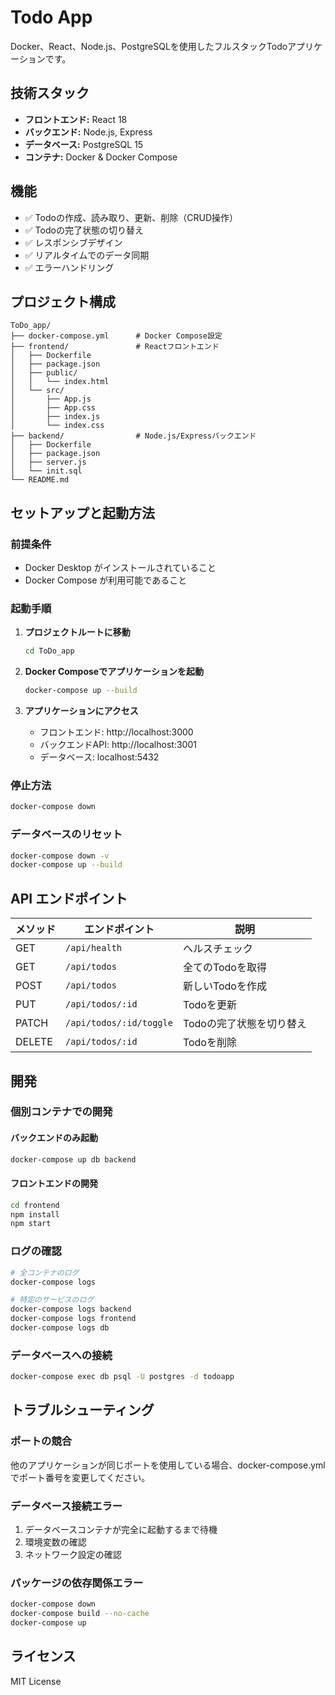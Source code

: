 # Todo App

Docker、React、Node.js、PostgreSQLを使用したフルスタックTodoアプリケーションです。

## 技術スタック

- **フロントエンド:** React 18
- **バックエンド:** Node.js, Express
- **データベース:** PostgreSQL 15
- **コンテナ:** Docker & Docker Compose

## 機能

- ✅ Todoの作成、読み取り、更新、削除（CRUD操作）
- ✅ Todoの完了状態の切り替え
- ✅ レスポンシブデザイン
- ✅ リアルタイムでのデータ同期
- ✅ エラーハンドリング

## プロジェクト構成

```
ToDo_app/
├── docker-compose.yml      # Docker Compose設定
├── frontend/               # Reactフロントエンド
│   ├── Dockerfile
│   ├── package.json
│   ├── public/
│   │   └── index.html
│   └── src/
│       ├── App.js
│       ├── App.css
│       ├── index.js
│       └── index.css
├── backend/                # Node.js/Expressバックエンド
│   ├── Dockerfile
│   ├── package.json
│   ├── server.js
│   └── init.sql
└── README.md
```

## セットアップと起動方法

### 前提条件

- Docker Desktop がインストールされていること
- Docker Compose が利用可能であること

### 起動手順

1. **プロジェクトルートに移動**
   ```bash
   cd ToDo_app
   ```

2. **Docker Composeでアプリケーションを起動**
   ```bash
   docker-compose up --build
   ```

3. **アプリケーションにアクセス**
   - フロントエンド: http://localhost:3000
   - バックエンドAPI: http://localhost:3001
   - データベース: localhost:5432

### 停止方法

```bash
docker-compose down
```

### データベースのリセット

```bash
docker-compose down -v
docker-compose up --build
```

## API エンドポイント

| メソッド | エンドポイント | 説明 |
|---------|---------------|------|
| GET | `/api/health` | ヘルスチェック |
| GET | `/api/todos` | 全てのTodoを取得 |
| POST | `/api/todos` | 新しいTodoを作成 |
| PUT | `/api/todos/:id` | Todoを更新 |
| PATCH | `/api/todos/:id/toggle` | Todoの完了状態を切り替え |
| DELETE | `/api/todos/:id` | Todoを削除 |

## 開発

### 個別コンテナでの開発

#### バックエンドのみ起動

```bash
docker-compose up db backend
```

#### フロントエンドの開発

```bash
cd frontend
npm install
npm start
```

### ログの確認

```bash
# 全コンテナのログ
docker-compose logs

# 特定のサービスのログ
docker-compose logs backend
docker-compose logs frontend
docker-compose logs db
```

### データベースへの接続

```bash
docker-compose exec db psql -U postgres -d todoapp
```

## トラブルシューティング

### ポートの競合

他のアプリケーションが同じポートを使用している場合、docker-compose.ymlでポート番号を変更してください。

### データベース接続エラー

1. データベースコンテナが完全に起動するまで待機
2. 環境変数の確認
3. ネットワーク設定の確認

### パッケージの依存関係エラー

```bash
docker-compose down
docker-compose build --no-cache
docker-compose up
```

## ライセンス

MIT License
